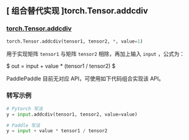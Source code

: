 ## [ 组合替代实现 ]torch.Tensor.addcdiv

### [torch.Tensor.addcdiv](https://pytorch.org/docs/stable/generated/torch.Tensor.addcdiv.html#torch.Tensor.addcdiv)

```python
torch.Tensor.addcdiv(tensor1, tensor2, *, value=1)
```

用于实现矩阵 `tensor1` 与矩阵 `tensor2` 相除，再加上输入 `input` ，公式为：

$ out =  input + value *  (tensor1 / tensor2) $

PaddlePaddle 目前无对应 API，可使用如下代码组合实现该 API。

###  转写示例

```python
# Pytorch 写法
y = input.addcdiv(tensor1, tensor2, value=value)

# Paddle 写法
y = input + value * tensor1 / tensor2
```
